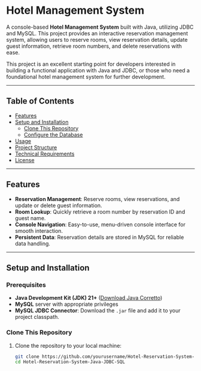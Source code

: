 # Hotel Management System

A console-based **Hotel Management System** built with Java, utilizing JDBC and MySQL. This project provides an interactive reservation management system, allowing users to reserve rooms, view reservation details, update guest information, retrieve room numbers, and delete reservations with ease.

This project is an excellent starting point for developers interested in building a functional application with Java and JDBC, or those who need a foundational hotel management system for further development.

---

## Table of Contents
- [Features](#features)
- [Setup and Installation](#setup-and-installation)
    - [Clone This Repository](#clone-this-repository)
    - [Configure the Database](#configure-the-database)
- [Usage](#usage)
- [Project Structure](#project-structure)
- [Technical Requirements](#technical-requirements)
- [License](#license)

---

## Features

- **Reservation Management**: Reserve rooms, view reservations, and update or delete guest information.
- **Room Lookup**: Quickly retrieve a room number by reservation ID and guest name.
- **Console Navigation**: Easy-to-use, menu-driven console interface for smooth interaction.
- **Persistent Data**: Reservation details are stored in MySQL for reliable data handling.

---

## Setup and Installation

### Prerequisites

- **Java Development Kit (JDK) 21+** ([Download Java Corretto](https://aws.amazon.com/corretto/))
- **MySQL** server with appropriate privileges
- **MySQL JDBC Connector**: Download the `.jar` file and add it to your project classpath.

### Clone This Repository

1. Clone the repository to your local machine:
   ```bash
   git clone https://github.com/yourusername/Hotel-Reservation-System-Java-JDBC-SQL.git
   cd Hotel-Reservation-System-Java-JDBC-SQL



